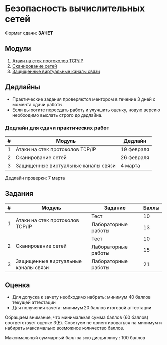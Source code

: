 # Безопасность вычислительных сетей

Формат сдачи: **ЗАЧЕТ**

## Модули

1. [Атаки на стек протоколов TCP/IP](./01_Атаки_на_стек_протоколов_TCP-IP.md)
1. [Сканирование сетей](./02_Сканирование_сетей.md)
1. [Защищенные виртуальные каналы связи](./03_Защищенные_виртуальные_каналы_связи.md)

## Дедлайны

- Практические задания проверяются ментором в течение 3 дней с момента сдачи работы.
- Если вы хотите пересдать работу и улучшить оценку, новую версию необходимо выслать строго до дедлайна.

### Дедлайн для сдачи практических работ

|  # | Модуль   | Дедлайн    |
|:--:|--------------- | --------------- |
| 1   | Атаки на стек протоколов TCP/IP | 19 февраля   |
| 2   | Сканирование сетей | 26 февраля   |
| 3   | Защищенные виртуальные каналы связи | 4 марта   |

Дедлайн проверки: 7 марта

## Задания

<table>
    <thead>
        <tr>
            <th>#</th>
            <th>Модуль</th>
            <th>Задание</th>
            <th>Баллы</th>
        </tr>
    </thead>
    <tbody>
        <tr>
            <td rowspan="2">1</td>
            <td rowspan="2">Атаки на стек протоколов TCP/IP</td>
            <td>Тест</td>
            <td>10</td>
        </tr>
        <tr>
            <td>Лабораторные работы</td>
            <td>13</td>
        </tr>
        <tr>
            <td rowspan="2">2</td>
            <td rowspan="2">Сканирование сетей</td>
            <td>Тест</td>
            <td>10</td>
        </tr>
        <tr>
            <td>Лабораторные работы</td>
            <td>15</td>
        </tr>
        <tr>
            <td>3</td>
            <td>Защищенные виртуальные каналы связи</td>
            <td>Лабораторные работы</td>
            <td>21</td>
        </tr>
    </tbody>
</table>

## Оценка

- Для допуска к зачету необходимо набрать: минимум 40 баллов текущей аттестации
- Для получения зачета: минимум 20 баллов итоговой аттестации

Обращаем внимание, что минимальная сумма баллов (60 баллов) соответствует оценке 3(E). Советуем не ориентироваться на минимум и набирать максимально возможное количество баллов.

Максимальный суммарный балл за всю дисциплину : 100 баллов
